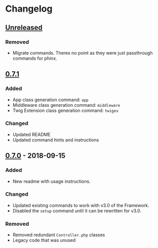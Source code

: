 # Changelog

## [Unreleased]
### Removed
- Migrate commands.  Theres no point as they were just passthrough commands for phinx.

## [0.7.1]
### Added
- App class generation command: `app`
- Middleware class generation command: `middleware`
- Twig Extension class generation command: `twigex`

### Changed
- Updated README
- Updated command hints and instructions

## [0.7.0] - 2018-09-15
### Added
- New readme with usage instructions.

### Changed
- Updated existing commands to work with v3.0 of the Framework.
- Disabled the `setup` command until it can be rewritten for v3.0.

### Removed
- Removed redundant `Controller.php` classes
- Legacy code that was unused


[Unreleased]: https://github.com/dappur/dapp/compare/v0.7.1...HEAD
[0.7.1]: https://github.com/dappur/dapp/compare/v0.7.0...v0.7.1
[0.7.0]: https://github.com/dappur/dapp/tree/v0.7.0